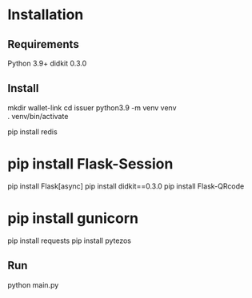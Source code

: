 # Installation

## Requirements

Python 3.9+
didkit 0.3.0

## Install

mkdir wallet-link
cd issuer
python3.9 -m venv venv  
. venv/bin/activate  

pip install redis
# pip install Flask-Session
pip install Flask[async]
pip install didkit==0.3.0
pip install  Flask-QRcode
# pip install  gunicorn
pip install requests
pip install pytezos


## Run

python main.py
